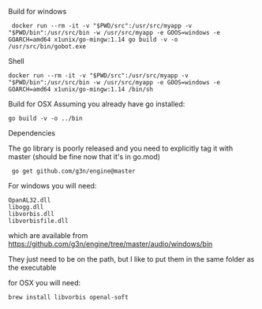 Build for windows
```
 docker run --rm -it -v "$PWD/src":/usr/src/myapp -v "$PWD/bin":/usr/src/bin -w /usr/src/myapp -e GOOS=windows -e GOARCH=amd64 x1unix/go-mingw:1.14 go build -v -o /usr/src/bin/gobot.exe
```

Shell
```
docker run --rm -it -v "$PWD/src":/usr/src/myapp -v "$PWD/bin":/usr/src/bin -w /usr/src/myapp -e GOOS=windows -e GOARCH=amd64 x1unix/go-mingw:1.14 /bin/sh
```

Build for OSX
Assuming you already have go installed:
```
go build -v -o ../bin
```



Dependencies

The go library is poorly released and you need to explicitly tag it with master (should be fine now that it's in go.mod)
```
 go get github.com/g3n/engine@master
```

For windows you will need:
```
OpanAL32.dll
libogg.dll
libvorbis.dll
libvorbisfile.dll
```
which are available from https://github.com/g3n/engine/tree/master/audio/windows/bin

They just need to be on the path, but I like to put them in the same folder as the executable

for OSX you will need:
```
brew install libvorbis openal-soft
```